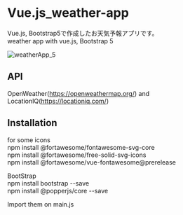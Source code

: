 # Vue.js_weather-app  
Vue.js, Bootstrap5で作成したお天気予報アプリです。  
weather app with vue.js, Bootstrap 5    

![weatherApp_5](https://user-images.githubusercontent.com/45007263/171057826-94c30fa6-43e7-4b0d-9b3d-9c305e2e9d19.gif)
   
   
## API   
OpenWeather(https://openweathermap.org/) and LocationIQ(https://locationiq.com/)  


## Installation   
for some icons   
npm install @fortawesome/fontawesome-svg-core   
npm install @fortawesome/free-solid-svg-icons   
npm install @fortawesome/vue-fontawesome@prerelease   
   
BootStrap   
npm install bootstrap --save             
npm install @popperjs/core --save       


Import them on main.js   
